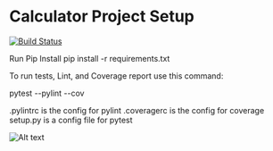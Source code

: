 # Calculator Project Setup
[![Build Status](https://app.travis-ci.com/sehrishsaeed/calc2.svg?branch=main)](https://app.travis-ci.com/sehrishsaeed/calc2)

Run Pip Install
pip install -r requirements.txt

To run tests, Lint, and Coverage report use this command:

pytest  --pylint --cov

.pylintrc is the config for pylint
.coveragerc is the config for coverage
setup.py is a config file for pytest

![Alt text](/relative/path/to/img.jpg?raw=true "Screen%20Shot%202021-11-18%20at%202.39.39%20P")

